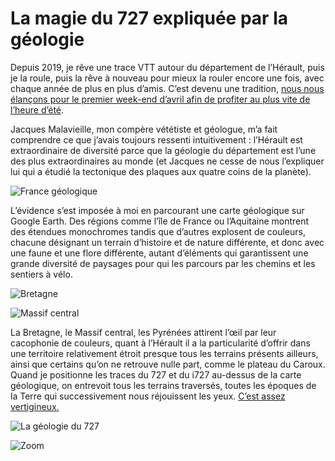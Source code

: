 # La magie du 727 expliquée par la géologie

Depuis 2019, je rêve une trace VTT autour du département de l’Hérault, puis je la roule, puis la rêve à nouveau pour mieux la rouler encore une fois, avec chaque année de plus en plus d’amis. C’est devenu une tradition, [nous nous élançons pour le premier week-end d’avril afin de profiter au plus vite de l’heure d’été](https://tcrouzet.com/727gd/).

Jacques Malavieille, mon compère vététiste et géologue, m’a fait comprendre ce que j’avais toujours ressenti intuitivement : l’Hérault est extraordinaire de diversité parce que la géologie du département est l’une des plus extraordinaires au monde (et Jacques ne cesse de nous l’expliquer lui qui a étudié la tectonique des plaques aux quatre coins de la planète).

![France géologique](https://tcrouzet.com/images_tc/2023/02/geo01.jpg)

L’évidence s’est imposée à moi en parcourant une carte géologique sur Google Earth. Des régions comme l’île de France ou l’Aquitaine montrent des étendues monochromes tandis que d’autres explosent de couleurs, chacune désignant un terrain d’histoire et de nature différente, et donc avec une faune et une flore différente, autant d’éléments qui garantissent une grande diversité de paysages pour qui les parcours par les chemins et les sentiers à vélo.

![Bretagne](https://tcrouzet.com/images_tc/2023/02/geo02.jpg)

![Massif central](https://tcrouzet.com/images_tc/2023/02/geo03.jpg)

La Bretagne, le Massif central, les Pyrénées attirent l’œil par leur cacophonie de couleurs, quant à l’Hérault il a la particularité d’offrir dans une territoire relativement étroit presque tous les terrains présents ailleurs, ainsi que certains qu’on ne retrouve nulle part, comme le plateau du Caroux. Quand je positionne les traces du 727 et du i727 au-dessus de la carte géologique, on entrevoit tous les terrains traversés, toutes les époques de la Terre qui successivement nous réjouissent les yeux. [C’est assez vertigineux.](https://felt.com/map/Geologie-727-yRBy6TSmTXGYAH9Ab09BO4TD)

![La géologie du 727](https://tcrouzet.com/images_tc/2023/02/geo04.jpg)

![Zoom](https://tcrouzet.com/images_tc/2023/02/geo05.jpg)